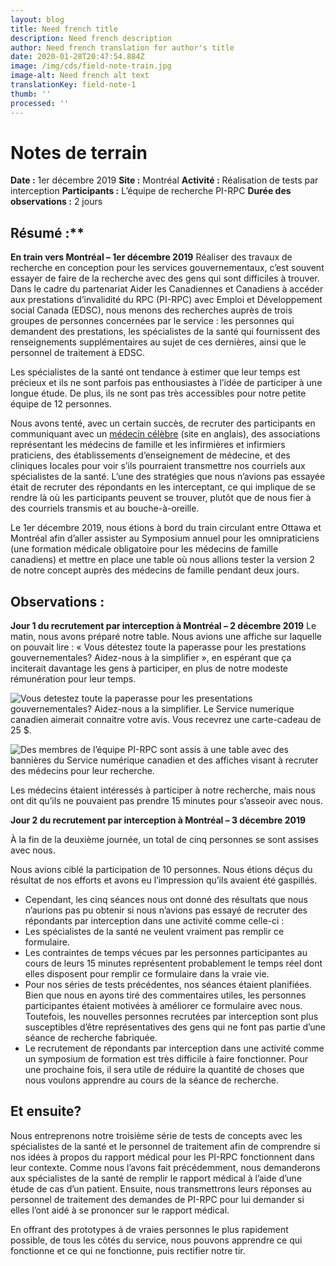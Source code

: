 ```yaml
---
layout: blog
title: Need french title
description: Need french description
author: Need french translation for author's title
date: 2020-01-28T20:47:54.884Z
image: /img/cds/field-note-train.jpg
image-alt: Need french alt text
translationKey: field-note-1
thumb: ''
processed: ''
---
```





# Notes de terrain

**Date :**  1er décembre 2019
**Site :**  Montréal
**Activité :**  Réalisation de tests par interception
**Participants :**  L’équipe de recherche PI-RPC
**Durée des observations :**   2 jours

## Résumé :\*\*

**En train vers Montréal – 1er décembre 2019**
Réaliser des travaux de recherche en conception pour les services gouvernementaux, c’est souvent essayer de faire de la recherche avec des gens qui sont difficiles à trouver. Dans le cadre du partenariat Aider les Canadiennes et Canadiens à accéder aux prestations d’invalidité du RPC (PI-RPC) avec Emploi et Développement social Canada (EDSC), nous menons des recherches auprès de trois groupes de personnes concernées par le service : les personnes qui demandent des prestations, les spécialistes de la santé qui fournissent des renseignements supplémentaires au sujet de ces dernières, ainsi que le personnel de traitement à EDSC. 

Les spécialistes de la santé ont tendance à estimer que leur temps est précieux et ils ne sont parfois pas enthousiastes à l’idée de participer à une longue étude. De plus, ils ne sont pas très accessibles pour notre petite équipe de 12 personnes.

Nous avons tenté, avec un certain succès, de recruter des participants en communiquant avec un [médecin célèbre](https://globalnews.ca/news/5288899/income-health-poverty/) (site en anglais), des associations représentant les médecins de famille et les infirmières et infirmiers praticiens, des établissements d’enseignement de médecine, et des cliniques locales pour voir s’ils pourraient transmettre nos courriels aux spécialistes de la santé. L’une des stratégies que nous n’avions pas essayée était de recruter des répondants en les interceptant, ce qui implique de se rendre là où les participants peuvent se trouver, plutôt que de nous fier à des courriels transmis et au bouche-à-oreille.

Le 1er décembre 2019, nous étions à bord du train circulant entre Ottawa et Montréal afin d’aller assister au Symposium annuel pour les omnipraticiens (une formation médicale obligatoire pour les médecins de famille canadiens) et mettre en place une table où nous allions tester la version 2 de notre concept auprès des médecins de famille pendant deux jours.

## Observations :

**Jour 1 du recrutement par interception à Montréal – 2 décembre 2019**
Le matin, nous avons préparé notre table. Nous avions une affiche sur laquelle on pouvait lire : « Vous détestez toute la paperasse pour les prestations gouvernementales? Aidez-nous à la simplifier », en espérant que ça inciterait davantage les gens à participer, en plus de notre modeste rémunération pour leur temps.

![Vous detestez toute la paperasse pour les presentations gouvernementales? Aidez-nous a la simplifier. Le Service numerique canadien aimerait connaitre votre avis. Vous recevrez une carte-cadeau de 25 $.](/img/cds/field-note-1-ad-fr.jpg)

![Des membres de l’équipe PI-RPC sont assis à une table avec des bannières du Service numérique canadien et des affiches visant à recruter des médecins pour leur recherche.](/img/cds/cppd-team-research.jpg)

Les médecins étaient intéressés à participer à notre recherche, mais nous ont dit qu’ils ne pouvaient pas prendre 15 minutes pour s’asseoir avec nous. 

**Jour 2 du recrutement par interception à Montréal – 3 décembre 2019**

À la fin de la deuxième journée, un total de cinq personnes se sont assises avec nous. 

Nous avions ciblé la participation de 10 personnes. Nous étions déçus du résultat de nos efforts et avons eu l’impression qu’ils avaient été gaspillés. 

* Cependant, les cinq séances nous ont donné des résultats que nous n’aurions pas pu obtenir si nous n’avions pas essayé de recruter des répondants par interception dans une activité comme celle-ci :
* Les spécialistes de la santé ne veulent vraiment pas remplir ce formulaire. 
* Les contraintes de temps vécues par les personnes participantes au cours de leurs 15 minutes représentent probablement le temps réel dont elles disposent pour remplir ce formulaire dans la vraie vie. 
* Pour nos séries de tests précédentes, nos séances étaient planifiées. Bien que nous en ayons tiré des commentaires utiles, les personnes participantes étaient motivées à améliorer ce formulaire avec nous. Toutefois, les nouvelles personnes recrutées par interception sont plus susceptibles d’être représentatives des gens qui ne font pas partie d’une séance de recherche fabriquée.
* Le recrutement de répondants par interception dans une activité comme un symposium de formation est très difficile à faire fonctionner. Pour une prochaine fois, il sera utile de réduire la quantité de choses que nous voulons apprendre au cours de la séance de recherche.

## Et ensuite?
Nous entreprenons notre troisième série de tests de concepts avec les spécialistes de la santé et le personnel de traitement afin de comprendre si nos idées à propos du rapport médical pour les PI-RPC fonctionnent dans leur contexte. Comme nous l’avons fait précédemment, nous demanderons aux spécialistes de la santé de remplir le rapport médical à l’aide d’une étude de cas d’un patient. Ensuite, nous transmettrons leurs réponses au personnel de traitement des demandes de PI-RPC pour lui demander si elles l’ont aidé à se prononcer sur le rapport médical.

En offrant des prototypes à de vraies personnes le plus rapidement possible, de tous les côtés du service, nous pouvons apprendre ce qui fonctionne et ce qui ne fonctionne, puis rectifier notre tir.
